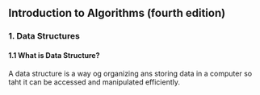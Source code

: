 ## Introduction to Algorithms (fourth edition)

### 1. Data Structures

#### 1.1 What is Data Structure?

A data structure is a way og organizing ans storing data in a computer so taht it can be accessed and manipulated efficiently.
